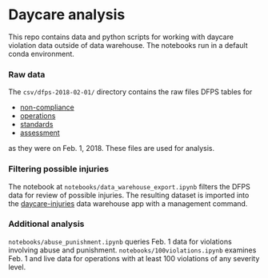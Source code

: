 # Daycare analysis

This repo contains data and python scripts for working with daycare violation data outside of data warehouse. The notebooks run in a default conda environment.

### Raw data

The `csv/dfps-2018-02-01/` directory contains the raw files DFPS tables for
- [non-compliance](https://data.texas.gov/Social-Services/DFPS-CCL-Non-Compliance-Data/tqgd-mf4x)
- [operations](https://data.texas.gov/Social-Services/DFPS-CCL-Daycare-and-Residential-Operations-Data/bc5r-88dy)
- [standards](https://data.texas.gov/Social-Services/DFPS-CCL-Sections-and-Standards-Evaluated-Data/ywgb-2ig8/)
- [assessment](https://data.texas.gov/Social-Services/DFPS-CCL-Inspection-Investigation-Assessment-Data/m5q4-3y3d)

as they were on Feb. 1, 2018. These files are used for analysis.

### Filtering possible injuries

The notebook at `notebooks/data_warehouse_export.ipynb` filters the DFPS data for review of possible injuries. The resulting dataset is imported into the [daycare-injuries](https://github.com/statesman/data-warehouse/tree/master/daycare_injuries) data warehouse app with a management command.

### Additional analysis

`notebooks/abuse_punishment.ipynb` queries Feb. 1 data for violations involving abuse and punishment.
`notebooks/100violations.ipynb` examines Feb. 1 and live data for operations with at least 100 violations of any severity level.
